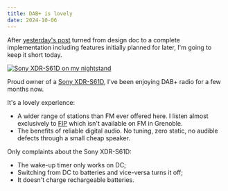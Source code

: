 ```yaml
---
title: DAB+ is lovely
date: 2024-10-06
---
```


After [yesterday's post](/posts/form2mail/) turned from design doc to a complete implementation including features initially planned for later, I'm going to keep it short today.

[![Sony XDR-S61D on my nightstand](/assets/dab.avif)](/assets/dab.avif)

Proud owner of a [Sony XDR-S61D](https://www.sony.fr/electronics/radios-dab/xdr-s61d), I've been enjoying DAB+ radio for a few months now.

It's a lovely experience:

- A wider range of stations than FM ever offered here. I listen almost exclusively to [FIP](https://www.radiofrance.fr/fip) which isn't available on FM in Grenoble.
- The benefits of reliable digital audio. No tuning, zero static, no audible defects through a small cheap speaker.

Only complaints about the Sony XDR-S61D:

- The wake-up timer only works on DC;
- Switching from DC to batteries and vice-versa turns it off;
- It doesn't charge rechargeable batteries.
